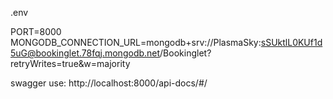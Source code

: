 .env

PORT=8000 
MONGODB_CONNECTION_URL=mongodb+srv://PlasmaSky:sSUktlL0KUf1d5uG@bookinglet.78fqj.mongodb.net/Bookinglet?retryWrites=true&w=majority

swagger use:
http://localhost:8000/api-docs/#/